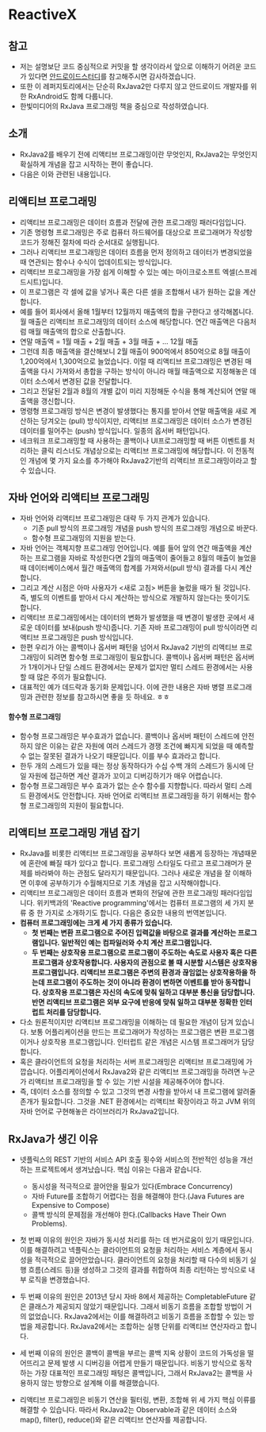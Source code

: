 # ReactiveX
## 참고
* 저는 설명보단 코드 중심적으로 커밋을 할 생각이라서 앞으로 이해하기 어려운 코드가 있다면 [안드로이드스터디](https://github.com/taeiim/Android-Study/blob/master/study/week12/RxJava/RxJava.md)를 참고해주시면 감사하겠습니다. 
* 또한 이 레퍼지토리에서는 단순히 RxJava2만 다루지 않고 안드로이드 개발자를 위한 RxAndroid도 함께 다룹니다.
* 한빛미디어의 RxJava 프로그래밍 책을 중심으로 작성하였습니다.

## 소개
* RxJava2를 배우기 전에 리액티브 프로그래밍이란 무엇인지, RxJava2는 무엇인지 확실하게 개념을 잡고 시작하는 편이 좋습니다.
* 다음은 이와 관련된 내용입니다.

## 리액티브 프로그래밍
* 리액티브 프로그래밍은 데이터 흐름과 전달에 관한 프로그래밍 패러다임입니다. 
* 기존 명령형 프로그래밍은 주로 컴퓨터 하드웨어를 대상으로 프로그래머가 작성항 코드가 정해진 절차에 따라 순서대로 실행됩니다.
* 그러나 리액티브 프로그래밍은 데이터 흐름을 먼저 정의하고 데이터가 변경되었을 때 연관되는 함수나 수식이 업데이트되는 방식입니다.
* 리액티브 프로그래밍을 가장 쉽게 이해할 수 있는 예는 마이크로소프트 엑셀(스프레드시트)입니다.
* 이 프로그램은 각 셀에 값을 넣거나 혹은 다른 셀을 조합해서 내가 원하는 값을 계산합니다.
* 예를 들어 회사에서 올해 1월부터 12월까지 매출액의 합을 구한다고 생각해봅니다. 월 매출은 리액티브 프로그래밍의 데이터 소스에 해당합니다. 연간 매출액은 다음처럼 매월 매출액의 합으로 산출합니다.
* 연말 매출액 = 1월 매출 + 2월 매출 + 3월 매출 + ... 12월 매출
* 그런데 최종 매출액을 결산해보니 2월 매출이 900억에서 850억으로 8월 매출이 1,200억에서 1,300억으로 늘었습니다. 이럴 때 리액티브 프로그래밍은 변경된 매출액을 다시 가져와서 총합을 구하는 방식이 아니라 매월 매출액으로 지정해놓은 데이터 소스에서 변경된 값을 전달합니다.
* 그리고 전달된 2월과 8월의 개별 값이 미리 지정해둔 수식을 통해 계산되어 연말 매출액을 갱신합니다.
* 명령형 프로그래밍 방식은 변경이 발생했다는 통지를  받아서  연말 매출액을 새로 계산하는 당겨오는 (pull) 방식이지만, 리액티브 프로그래밍은 데이터 소스가 변경된 데이터를 밀어주는 (push) 방식입니다. 일종의 옵서버 패턴입니다.
* 네크워크 프로그래밍할 때 사용하는 콜백이나 UI프로그래밍할 때 버튼 이벤트를 처리하는 클릭 리스너도 개념상으로는 리액티브 프로그래밍에 해당합니다. 이 전동적인 개념에 몇 가지 요소를 추가해야 RxJava2기반의 리액티브 프로그래밍이라고 할 수 있습니다.

## 자바 언어와 리액티브 프로그래밍
* 자바 언어와 리액티브 프로그래밍은 대략 두 가지 관계가 있습니다.
    * 기존 pull 방식의 프로그래밍 개념을 push 방식의 프로그래밍 개념으로 바꾼다.
    * 함수형 프로그래밍의 지원을 받는다.
* 자바 언어는 객체지향 프로그래밍 언어입니다. 예를 들어 앞의 연간 매출액을 계산하는 프로그램을 자바로 작성한다면 2월의 매출액이 줄어들고 8월의 매출이 늘었을 때 데이터베이스에서 월간 매출액의 합계를 가져와서(pull 방식) 결과를 다시 계산합니다. 
* 그리고 계산 시점은 아마 사용자가 <새로 고침> 버튼을 눌렀을 때가 될 것입니다. 즉, 별도의 이벤트를 받아서 다시 계산하는 방식으로 개발하지 않는다는 뜻이기도 합니다.
*  리액티브 프로그래밍에서는 데이터의 변화가 발생했을 때 변경이 발생한 곳에서 새로운 데이터를 보내(push 방식)줍니다. 기존 자바 프로그래밍이 pull 방식이라면 리액티브 프로그래밍은 push 방식입니다.
* 한편 우리가 아는 콜백이나 옵서버 패턴을 넘어서 RxJava2 기반의 리액티브 프로그래밍이 되려면 함수형 프로그래밍이 필요합니다. 콜백이나 옵서버 패턴은 옵서버가 1개이거나 단일 스레드 환경에서는 문제가 없지만 멀티 스레드 환경에서는 사용할 때 많은 주의가 필요합니다.
* 대표적인 예가 데드락과 동기화 문제입니다. 이에 관한 내용은 자바 병렬 프로그래밍과 관련한 정보를 참고하시면 좋을 듯 하네요. ㅎㅎ

#### 함수형 프로그래밍
* 함수형 프로그래밍은 부수효과가 없습니다. 콜백이나 옵서버 패턴이 스레드에 안전하지 않은 이유는 같은 자원에 여러 스레드가 경쟁 조건에 빠지게 되었을 때 예측할 수 없는 잘못된 결과가 나오기 때문입니다. 이를 부수 효과라고 합니다.
* 한두 개의 스레드가 있을 때는 정상 동작하다가 수십 수백 개의 스레드가 동시에 단일 자원에 접근하면 계산 결과가 꼬이고 디버깅하기가 매우 어렵습니다.
* 함수형 프로그래밍은 부수 효과가 없는 순수 함수를 지향합니다. 따라서 멀티 스레드 환경에서도 안전합니다. 자바 언어로 리액티브 프로그래밍을 하기 위해서는 함수형 프로그래밍의 지원이 필요합니다.

## 리액티브 프로그래밍 개념 잡기
* RxJava를 비롯한 리액티브 프로그래밍을 공부하다 보면 새롭게 등장하는 개념때문에 혼란에 빠질 때가 있다고 합니다. 프로그래밍  스타일도 다르고 프로그래머가 문제를 바라봐야 하는 관점도 달라지기 때문입니다. 그러나 새로운 개념을 잘 이해하면 이후에 공부하기가 수월해지므로 기초 개념을 잡고 시작해야합니다.
* 리액티브 프로그래밍은 데이터 흐름과 변화의 전달에 관한 프로그래밍 패러다임입니다. 위키백과의 'Reactive programming'에서는 컴퓨터 프로그램의 세 가지 분류 중 한 가지로 소개하기도 합니다. 다음은 중요한 내용의 번역본입니다.
* **컴퓨터 프로그래밍에는 크게 세 가지 종류가 있습니다.**
    * **첫 번째는 변환 프로그램으로 주어진 입력값을 바탕으로 결과를 계산하는 프로그램입니다. 일반적인 예는 컴파일러와 수치 계산 프로그램입니다.**
    * **두 번째는 상호작용 프로그램으로 프로그램이 주도하는 속도로 사용자 혹은 다른 프로그램과 상호작용합니다. 사용자의 관점으로 볼 때 시분할 시스템은 상호작용 프로그램입니다. 리액티브 프로그램은 주변의 환경과 끊임없는 상호작용하을 하는데 프로그램이 주도하는 것이 아니라 환경이 변하면 이벤트를 받아 동작합니다. 상호작용 프로그램은 자신의 속도에 맞춰 일하고 대부분 통신을 담당합니다. 반면 리액티브 프로그램은 외부 요구에 반응에 맞춰 일하고 대부분 정확한 인터럽트 처리를 담당합니다.**
* 다소 원론적이지만 리액티브 프로그래밍을 이해하는 데 필요한 개념이 담겨 있습니다. 보통 어플리케이션을 만드는 프로그래머가 작성하는 프로그램은 변환 프로그램이거나 상호작용 프로그램입니다. 인터럽트 같은 개념은 시스템 프로그래머가 담당합니다.
* 혹은 클라이언트의 요청을 처리하는 서버 프로그래밍은 리액티브 프로그래밍에 가깝습니다. 어플리케이션에서 RxJava2와 같은 리액티브 프로그래밍을 하려면 누군가 리액티브 프로그래밍을 할 수 있는 기반 시설을 제공해주어야 합니다.
* 즉, 데이터 소스를 정의할 수 있고 그것의 변경 사항을 받아서 내 프로그램에 알려줄 존개가 필요합니다. 그것을 .NET 환경에서는 리액티브 확장이라고 하고 JVM 위의 자바 언어로 구현해놓은 라이브러리가 RxJava2입니다. 

## RxJava가 생긴 이유
* 넷플릭스의 REST 기반의 서비스 API 호출 횟수와 서비스의 전반적인 성능을 개선하는 프로젝트에서 생겨났습니다. 핵심 이유는 다음과 같습니다.
    * 동시성을 적극적으로 끌어안을 필요가 있다(Embrace Concurrency)
    * 자바 Future를 조합하기 어렵다는 점을 해결해야 한다.(Java Futures are Expensive to Compose)
    * 콜백 방식의 문제점을 개선해야 한다.(Callbacks Have Their Own Problems).

* 첫 번째 이유의 원인은 자바가 동시성 처리를 하는 데 번거로움이 있기 때문입니다. 이를 해결하려고 넥플릭스는 클라이언트의 요청을 처리하는 서비스 계층에서 동시성을 적극적으로 끌어안았습니다. 클라이언트의 요청을 처리할 때 다수의 비동기 실행 흐름(스레드 등)을 생성하고 그것의 결과를 취합하여 최종 리턴하는 방식으로 내부 로직을 변경했습니다.
* 두 번째 이유의 원인은 2013년 당시 자바 8에서 제공하는 CompletableFuture 같은 클래스가 제공되지 않았기 때문입니다. 그래서 비동기 흐름을 조합할 방법이 거의 없었습니다. RxJava2에서는 이를 해결하려고 비동기 흐름을 조합할 수 있는 방법을 제공합니다. RxJava2에서는 조합하는 실행 단위를 리액티브 연산자라고 합니다.
* 세 번째 이유의 원인은 콜백이 콜백을 부르는 콜백 지옥 상황이 코드의 가독성을 떨어뜨리고 문제 발생 시 디버깅을 어렵게 만들기 때문입니다. 비동기 방식으로 동작하는 가장 대표적인 프로그래밍 패텅은 콜백입니다, 그래서 RxJava2는 콜백을 사용하지 않는 방향으로 설계해 이를 해결했습니다.
* 리액티브 프로그래밍은 비동기 연산을 필터링, 변환, 조합해 위 세 가지 핵심 이류를 해결할 수 있습니다. 따라서 RxJava2는 Observable과 같은 데이터 소스와 map(), filter(), reduce()와 같은 리액티브 연산자를 제공합니다.
